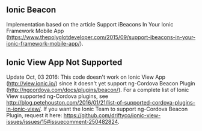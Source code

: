 ## Ionic Beacon

Implementation based on the article Support iBeacons In Your Ionic Framework Mobile App (https://www.thepolyglotdeveloper.com/2015/09/support-ibeacons-in-your-ionic-framework-mobile-app/).

## Ionic View App Not Supported

Update Oct, 03 2016:
This code doesn't work on Ionic View App (http://view.ionic.io/) since it doesn't yet support ng-Cordova Beacon Plugin (http://ngcordova.com/docs/plugins/beacon/). For a complete list of Ionic View supported ng-Cordova plugins, see http://blog.petehouston.com/2016/01/21/list-of-supported-cordova-plugins-in-ionic-view/. If you want the Ionic Team to support ng-Cordova Beacon Plugin, request it here: https://github.com/driftyco/ionic-view-issues/issues/15#issuecomment-250482824.
